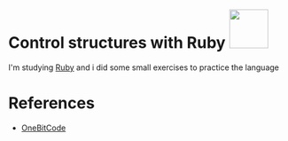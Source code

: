 # Control structures with Ruby <img src="https://upload.wikimedia.org/wikipedia/commons/thumb/7/73/Ruby_logo.svg/640px-Ruby_logo.svg.png" width="70">

I'm studying [Ruby](https://www.ruby-lang.org/en/) ​​and i did some small exercises to practice the language

# References

- [OneBitCode](https://onebitcode.com/)